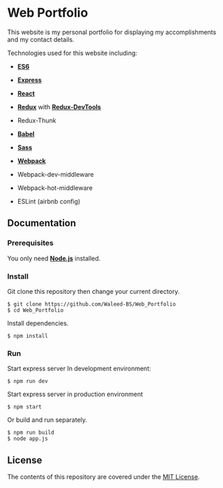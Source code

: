 # Web Portfolio 

This website is my personal portfolio for displaying my accomplishments and my contact details.

Technologies used for this website including:

* [**ES6**](http://es6-features.org/#Constants)

* [**Express**](https://expressjs.com/)

* [**React**](https://reactjs.org/)

* [**Redux**](https://redux.js.org/) with [**Redux-DevTools**](https://chrome.google.com/webstore/detail/redux-devtools/lmhkpmbekcpmknklioeibfkpmmfibljd?hl=en)

* Redux-Thunk

* [**Babel**](https://babeljs.io/)

* [**Sass**](https://sass-lang.com/)

* [**Webpack**](https://webpack.js.org/)

* Webpack-dev-middleware

* Webpack-hot-middleware

* ESLint (airbnb config)

## Documentation

### Prerequisites

You only need [**Node.js**](https://nodejs.org/en/) installed.

### Install 

Git clone this repository then change your current directory. 

```
$ git clone https://github.com/Waleed-BS/Web_Portfolio
$ cd Web_Portfolio
```
Install dependencies. 

```
$ npm install
```

### Run

Start express server In development environment: 

```
$ npm run dev
```
Start express server in production environment

```
$ npm start
```

Or build and run separately.    

```
$ npm run build
$ node app.js
```

## License
The contents of this repository are covered under the [MIT License](https://github.com/Waleed-BS/Web_Portfolio/blob/master/LICENSE).
